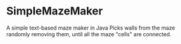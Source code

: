 # SimpleMazeMaker
A simple text-based maze maker in Java
Picks walls from the maze randomly removing them, until all the maze "cells" are connected.
